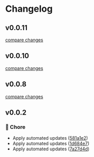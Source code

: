 # Changelog


## v0.0.11

[compare changes](https://github.com/onecode-no/event-service/compare/v0.0.10...v0.0.11)

## v0.0.10

[compare changes](https://github.com/onecode-no/event-service/compare/v0.0.8...v0.0.10)

## v0.0.8

[compare changes](https://github.com/onecode-no/event-service/compare/v0.0.7...v0.0.8)

## v0.0.2


### 🏡 Chore

- Apply automated updates ([581a1e2](https://github.com/onecode-no/event-service/commit/581a1e2))
- Apply automated updates ([1d684e7](https://github.com/onecode-no/event-service/commit/1d684e7))
- Apply automated updates ([7a27d4d](https://github.com/onecode-no/event-service/commit/7a27d4d))

